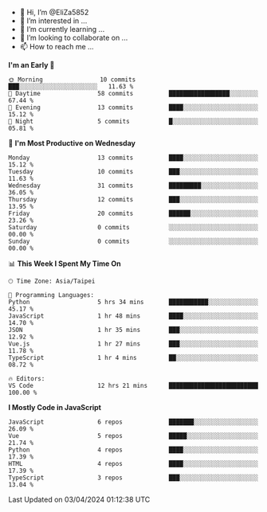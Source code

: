 - 👋 Hi, I’m @EliZa5852
- 👀 I’m interested in ...
- 🌱 I’m currently learning ...
- 💞️ I’m looking to collaborate on ...
- 📫 How to reach me ...

<!--START_SECTION:waka-->
**I'm an Early 🐤** 

```text
🌞 Morning                10 commits          ███░░░░░░░░░░░░░░░░░░░░░░   11.63 % 
🌆 Daytime                58 commits          █████████████████░░░░░░░░   67.44 % 
🌃 Evening                13 commits          ████░░░░░░░░░░░░░░░░░░░░░   15.12 % 
🌙 Night                  5 commits           █░░░░░░░░░░░░░░░░░░░░░░░░   05.81 % 
```
📅 **I'm Most Productive on Wednesday** 

```text
Monday                   13 commits          ████░░░░░░░░░░░░░░░░░░░░░   15.12 % 
Tuesday                  10 commits          ███░░░░░░░░░░░░░░░░░░░░░░   11.63 % 
Wednesday                31 commits          █████████░░░░░░░░░░░░░░░░   36.05 % 
Thursday                 12 commits          ███░░░░░░░░░░░░░░░░░░░░░░   13.95 % 
Friday                   20 commits          ██████░░░░░░░░░░░░░░░░░░░   23.26 % 
Saturday                 0 commits           ░░░░░░░░░░░░░░░░░░░░░░░░░   00.00 % 
Sunday                   0 commits           ░░░░░░░░░░░░░░░░░░░░░░░░░   00.00 % 
```


📊 **This Week I Spent My Time On** 

```text
🕑︎ Time Zone: Asia/Taipei

💬 Programming Languages: 
Python                   5 hrs 34 mins       ███████████░░░░░░░░░░░░░░   45.17 % 
JavaScript               1 hr 48 mins        ████░░░░░░░░░░░░░░░░░░░░░   14.70 % 
JSON                     1 hr 35 mins        ███░░░░░░░░░░░░░░░░░░░░░░   12.92 % 
Vue.js                   1 hr 27 mins        ███░░░░░░░░░░░░░░░░░░░░░░   11.78 % 
TypeScript               1 hr 4 mins         ██░░░░░░░░░░░░░░░░░░░░░░░   08.72 % 

🔥 Editors: 
VS Code                  12 hrs 21 mins      █████████████████████████   100.00 % 
```

**I Mostly Code in JavaScript** 

```text
JavaScript               6 repos             ███████░░░░░░░░░░░░░░░░░░   26.09 % 
Vue                      5 repos             █████░░░░░░░░░░░░░░░░░░░░   21.74 % 
Python                   4 repos             ████░░░░░░░░░░░░░░░░░░░░░   17.39 % 
HTML                     4 repos             ████░░░░░░░░░░░░░░░░░░░░░   17.39 % 
TypeScript               3 repos             ███░░░░░░░░░░░░░░░░░░░░░░   13.04 % 
```




 Last Updated on 03/04/2024 01:12:38 UTC
<!--END_SECTION:waka-->
